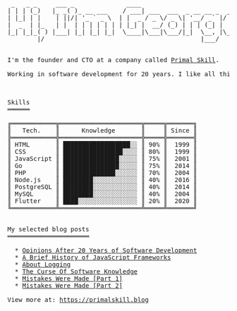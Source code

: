 <pre>

 _   _ _     ___ _              ____                             
| | | (_)   |_ _( )_ __ ___    / ___| ___  ___  _ __ __ _  ___   
| |_| | |    | ||/| '_ ` _ \  | |  _ / _ \/ _ \| '__/ _` |/ _ \  
|  _  | |_   | |  | | | | | | | |_| |  __/ (_) | | | (_| |  __/_ 
|_| |_|_( ) |___| |_| |_| |_|  \____|\___|\___/|_|  \__, |\___(_)
        |/                                          |___/        
  

I'm the founder and CTO at a company called <a href="https://github.com/primalskill">Primal Skill</a>.

Working in software development for 20 years. I like all things computers, software, and programming.


  
Skills
══════

╔════════════╦══════════════════════╦═════╦═══════╗
║   Tech.    ║      Knowledge       ║     ║ Since ║
╠════════════╬══════════════════════╬═════╬═══════╣
║ HTML       ║ ██████████████████░░ ║ 90% ║  1999 ║
║ CSS        ║ ████████████████░░░░ ║ 80% ║  1999 ║
║ JavaScript ║ ███████████████░░░░░ ║ 75% ║  2001 ║
║ Go         ║ ███████████████░░░░░ ║ 75% ║  2014 ║
║ PHP        ║ ██████████████░░░░░░ ║ 70% ║  2004 ║
║ Node.js    ║ ████████░░░░░░░░░░░░ ║ 40% ║  2016 ║
║ PostgreSQL ║ ████████░░░░░░░░░░░░ ║ 40% ║  2014 ║
║ MySQL      ║ ████████░░░░░░░░░░░░ ║ 40% ║  2004 ║
║ Flutter    ║ ████░░░░░░░░░░░░░░░░ ║ 20% ║  2020 ║
╚════════════╩══════════════════════╩═════╩═══════╝

  
My selected blog posts
══════════════════════

  * <a href="https://primalskill.blog/opinions-after-20-years-of-software-development">Opinions After 20 Years of Software Development</a>
  * <a href="https://primalskill.blog/a-brief-history-of-javascript-frameworks">A Brief History of JavaScript Frameworks</a>
  * <a href="https://primalskill.blog/about-logging">About Logging</a>
  * <a href="https://primalskill.blog/the-curse-of-software-knowledge">The Curse Of Software Knowledge</a>
  * <a href="https://primalskill.blog/mistakes-were-made-part-1">Mistakes Were Made [Part 1]</a>
  * <a href="https://primalskill.blog/mistakes-were-made-part-2">Mistakes Were Made [Part 2]</a>

View more at: <a href="https://primalskill.blog">https://primalskill.blog</a>

</pre>


